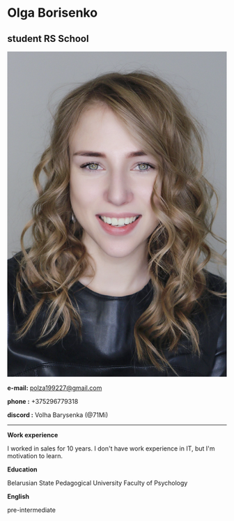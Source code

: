 # Olga Borisenko
## student RS School
![photo](https://github.com/71Mi/rsschool-cv/raw/gh-pages/photo1.png)

**e-mail:** polza199227@gmail.com

**phone :** +375296779318

**discord :** Volha Barysenka (@71Mi)

***
**Work experience**

I worked in sales for 10 years. I don't have work experience in IT, but I'm motivation to learn.

**Education**

Belarusian State Pedagogical University
Faculty of Psychology

**English**

pre-intermediate
